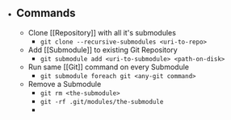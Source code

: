 - ## Commands
	- Clone [[Repository]] with all it's submodules
		- `git clone --recursive-submodules <uri-to-repo>`
	- Add [[Submodule]] to existing Git Repository
		- `git submodule add <uri-to-submodule> <path-on-disk>`
	- Run same [[Git]] command on every Submodule
		- `git submodule foreach git <any-git command>`
	- Remove a Submodule
		- `git rm <the-submodule>`
		- `git -rf .git/modules/the-submodule`
		-